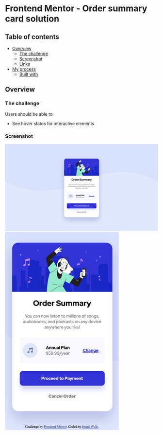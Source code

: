 # Frontend Mentor - Order summary card solution

## Table of contents

- [Overview](#overview)
  - [The challenge](#the-challenge)
  - [Screenshot](#screenshot)
  - [Links](#links)
- [My process](#my-process)
  - [Built with](#built-with)


## Overview

### The challenge

Users should be able to:

- See hover states for interactive elements

### Screenshot
<img src="images/screenshot-desktop.png" alt="Screen shot of desktop development for Order Summary design" width="700"/>

<img src="images/mobile-screenshot.png" alt="Screen shot of mobile development for Order Summary design" width="375"/>


